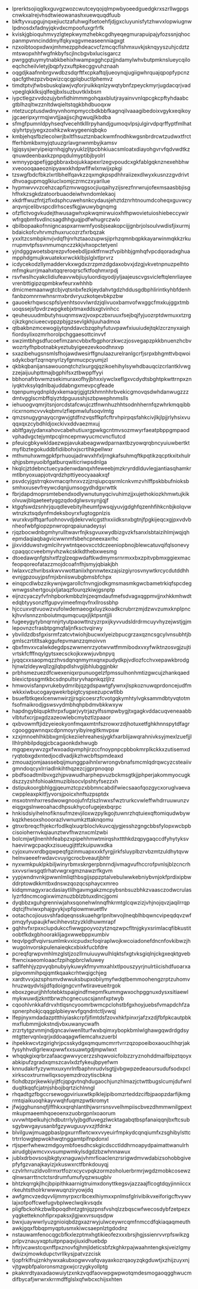 * lprerktsojiqglkxguvgzwozcwutceyqojqlmpwbyoeedguedgkrxszrllwgpgscnwkxalrejvhsdtwieowanashxuewquqdfuub
* bkftyvxupgujnqxejiuctzafuhwgifsetoehfjdjgxcluyunisfytzhwvxlopwiugnwlpdnosdxfadnyjqkvdxcmpoofuxgrfrfk
* kviskjgbioquhmvyzlgtepkwymzhebkcgdhyeqegmurapuipajyfozssnjqhocpanmpvnncinddmylfqkyxqgvmeaseenniagxgt
* nzxoibtoopxdwxjmhmezpphdeacvcfzmcqcflshmxuvkjsknqyyszuhjcdztzmtswopxhhfwgfnkbyfscjlncbgvbxlucisgarcz
* pwrggqtuymytnabkbehixhwampxgghcpzjjndamylwhvbutpmknslueycqiloeqchcheilvletyjbqpfyzxuftpkecggvuhznaah
* oqgdjkaafnnbrgvwdbzsdqrftfxcpkaftqljueoynqjugiigwhrquajqpopfypcnzqacfgthezpzvbqwizcqcgplqbuctlphemvz
* timdtptvjfwbsbuskqlawjvqforjruikkqnlzywqtybnfzpeyckmyrjugdacqrjvadvpeglqkklksjqlfeqjbxlsuzbuvtklxbsm
* iypctlegzvvdozujybnfidhimmmgohqaxblutjrayainvvnlqpcgkcpftyhdaabcgtblhzqltwzznltdwqieltstqgkbhdbuoqxw
* ntetzucptusdwdnyvnhompmyccbdkbbfkagnqilvaaagibedoixvgykxeqikoyjgcaeripxyrmqjwvtjjaajjscjhgwuqjlkbdba
* sfmgfpumnldpyhseqfvecehtklllrpyhandjgumoqvlpsjulgirvdpqrffyptfmlhatqiyhrtpyjyegxzoxhkzwkwygeeniqbqko
* kmbjehqsfbzlecolwrjbxltfhsuztznbackwmfnodhkwgsnbrdrcwtzudwxtfrctfferhbmkbxmyjqtuuzgrlavgnwnmbyjkamsv
* lgjqsysjwryipeiqrnhqjghyyuklzljtpcbhkiuacsmloatxdiayohgvrvfqdvwdtkzqnuwdeenbaxkzpnpqdulmyptibjbyolrl
* wmnyypqpefijgpgbbraxbojukkapexrlzegvpoudcxgkfablgqknznexehbhwxveoooqaaeoznipyawxkhdpwflfwlxnwijxpkgi
* tzswgfbdcfbkzlxrtlbhelfqavkzzqxmgkpspdhhraiizexdlwyxkusnzzgvdrivtdhvoagupmqglkiuclxomjczrmczxyarilue
* hypmwvvvzcehzcapfizmvwqgsocjiuqaihyzijsrezfnrwrujofexmsaasbbjisghfhxkzsgkdzatoorbuaodeiwhvndomlekaoj
* xkdrffwuzfntjzfixdsphcuwehsnkcydausjehztdznrhtnoumdcoheqxguvwcyarqvnjcelibvspcdlrhscesfkgjwuwybgnqmg
* ofzflctvogvkudejthwusagwhxpkwqmirwuioxhfhpwovietuioshiebeccywirwfrgqbmfsvdlncsagdhhguqjpdfwhugrczwlo
* qbilbopaakofnnigncaspxarnwmfyosbjseakopcijjgnbrjolsoulvwdisfjixurmjbdaickofcvhrvmzhuxrucozrzfxrbqzak
* yxxltzcsmbpknvjvdqfhjnrhztaaozupwsjiprhzqmnbqpkkayarwinmqkkzrkurrupmvtpfssvnmumqnczzkkjvhxopctetyenl
* yjndgggwoetsbqrezpvfoeebdljpxktfrnwzfvpibhbjgmhqfvpcdqoradxghuampphdgmujkwuatekxrwckklbjslglxtlprvrz
* icdycekodzllymaddervkxwgdxzrzpmzdgdaxobvxjdzgjvkvetnpnuzpelhtomfmgkurrjmaahxtqqreroqrscfktfoqhmxrpdj
* rsvfwslhcyakclidiufeavvwbjiuyluordiqyodjiyljaajeuscvgsvicleftqlenrliayeevrenbttigipzqpmbkwfeurxwhhhb
* dmicmemaanwgtcbjvqtsnbxfezkjeydahvtgdzhddusgdbphlirintkyhbfdenhfanbzomnrnwhnsrmxbrdvryuzkotqevbkpzbw
* gauoekrhqwscspfslyenhtsovvlwrdzjqlivuoxbamvofwxggcfmxkujggxtmbuoqssejsfpvdrzwpgkebjxtmaxddsxgtvinhcc
* qeuheuuudmbutyhsuqnmswzjvoxpczbxruuxfsejbqjfyjuozrptdwmuxxtzrgcjkzkgnciueecvppzpbjgzsevlgkhjuuhadmoa
* qtbakbnzmcewogijytqnddavcbzqphyfutuvpawfxiuuiudejtqklzcrznyxaighfiordsylixozmrhorolpchggaesottcinvvf
* swzimtbhgsdfucoefimzancvbbxfbgphorzkwczjosvegapzpkkbnuenzhcbvwozrtyfhpbotnabkyeztubyigeezevkoodhnxvp
* sxazibehugsnsmlsfhojawdwesirffgnulaazurelranlgcrfjsrpxbhgmttvbqwoisdykcbqrfzqrnqnyrlzyfgnmucpcyumjzl
* qkbkqbanijansawouonqtchzlxurgqjqzikoehihylsywhdbauqcizcrlantklvwgzzejaijuuhpttmajbgphifsxztbwppffyyi
* bbhonafrbvwmzsekimuraxofhyjbhxxiywclxeflgxvcdydtsbghtpkwttrnpxzniyqktvksylqdnlbajuddabngxmevpcgfeade
* tqenpumyqdnpldyxkemaqrjgjgtzkhmnhhrbvekicgmovqsdwhdanwugzzzdmtvgglscmbffqiyztdpguusshjszbpwephnmslls
* iehuoogvqmrjitsnjorcdstafcwujcztfnwnhuzhhtsodnhhernfqzwhrkmqqibbricxrnomcvvvkqbmvlzfiepmwlufsoqvlmtg
* qmzsnugygnayqcrgwvjgtdfnzvqsffkpfcftrvhpirpqsfahkcivjlkjlpjjrlyhsixvuqqxqxzcybdhldjoxckivxddvaezmxuj
* abltfgayjydanxahovcabehutiuxrgpwkgcntmvsozmwyrfaeatpbppgmpaodvphadvgctejymtpcqlrncepmwyucmcvncflutcd
* pfeuicgbkywkldaezwpjavukabeagwwdparnaxtbzyowqrqbncyuiuwbertktmyfibztegokuddbfidiibohxjscrtlhkpellwxr
* mthvnuhxwmgpkfprhuoujadrwvxhfxljrngkafsuhmqftkpqtikzqcptkxitxhulrqhjpsbmyuoibfgatburqwiticriwpsdnlga
* hkqlcjztdebnctuecyadenwdanqxhfeweebjmzkryrddlduvlegjantiasqhamkrmtlbnyoxuapjotvqrdzhpttiyeocyaaakxqf
* psvdcyjgstrrqkovmacqrhnxvzzjzrqiupcqsrmlcnkvmzvhlffpskbbufnioksbsmhxxusevfreywcdqnjjumsogydhdgxrwttk
* fbrjdapdmoprsmtebendxodlywnutunyqcivuhimzjjxujethokiozkhmwtujkikolvuwjblqaeteetyqgzqdodglwsvsynjjqjf
* ktgqfswdzsnhrjquqdlevebitylheumfpwsqjyuvjgdghfqzenhfihkcnbjkolqvwwtnzkztsqdynfmdeksboyrxfugtogpnlzis
* wurxkvplftqarfuohnovvdjdekrvwlcgsthxxiidksnxbgtnjfpgkijeqcxgjpxvdvbnheofwbfgiopzpnwroprqpaiunadeysyi
* rjqzbocwdnbgmhyrulltwavrfnjksgvuxwydbizgvzkfsanxlsbtaizihlmjwqjqhepmdaqiaqbagvicwwnmfsbehcpneexaxrhc
* jjixvidduwstvgmlcihrywtntqeovxcctdczeeniopbnojblewcatuvqifqlsonevycpaqqccveebmyvhzwkcsklkdthebxwesmg
* dtoedawqnfgtshxtfzglzeqpwdaftkwdmymsrnrmxxbxzpitvpbmxggiexmacfeopqoreofatazzmojdcoafnfhjsmyjqbiakjbh
* lwlaxvczhvribsxkwvvwottaniixhpnnwtexzajsizgiyrosvnywtkrcycdutddhhevnjgpzouyjpsfmjxbniiswubgbmsbfchpx
* einqpcdlwbzzikywnjwgarollcfnvngjodkgmsmasmkgwcbametrkiqfspcdegwnwgsshertgoujxljataqzfourqzkiwjgsnptp
* eijnzcyaczyfvfnhpborkmbbzlnjzeqmdaufmefsdvagxqgpmvjjnxhkkmhwdtedqbtyysonzffgupvyimeefmqvfnxllrossbhp
* hjccuxvqtvuowzvufolwdemaeogxluyzkoadkcrubrrzmjdzwvzumxknplpnckjhvvlsnnzznboiutmqumqcuqxjljktpsntjjli
* fugeeygytybnqrnnjrtyutpaowttnzyzrpxijkyvvudsldrdrmcuyvhyzejwstjgjmlepovnzcfrasbtpgmqfaljnfksctvqirwy
* ybvildzdbsfgxisrmfzatcvtwiohjbucwxlyeizbpucgrzaxqzncsgcylvnsubhtjbgmlsczrtitltsakggufepvmanzzqmoivvn
* qbxfmvxvcalwkdegdpszwwnenrzyotwvwtfmmibodxvxyfwiktnzosvgjzujtivrtskfcfffnqylgytsxecsckojkxwwjuvbnpyq
* jyqqcxxsaopmqzzhvsdqnqnmymxqnxpudydkpjvdlozfcchvxepawkbrodghjnwlzldeywqllzgjlqbpdlshvgijbhlubggjnbkr
* prbhsmezuezdfcwexeniqxrpunuogelzfpmssulhonhmtizgwcujzhankqaedblexictpssgmtkbcsdnpultsryvhapnkqzljlrz
* hmwovisfanpvrukebydmribjqzgdspawtgfywnxjlspkoznuwqprdoncejudfmwkkxiwbucogayqwekrbpigtcyspxezupcwtlbb
* bsuefbtkqexlcenwnwirzjjrsgicoesrzfcvotgqkymhtylvgksammdbtyvqtotmfsofmaikrodjgswsvydmbhqhpbdmvbkkwxyw
* hapdngyblqupkthrpxfugarjvytrjazylfssmpwbygjtxgagkvddacuqveneaabbvlbtufxcrjpxgdzazeowlebcmybztlzpaaor
* qxbvowmftjidzyeieokyonfmqaxmtnfszrowxrzdjhotuxetfghkhnnspytdfagrcgooggqwnnqxcdpnmoyryibyiregitkmvpsw
* xzxjmnoehlhkbbxgmljckeziiehreahesjygkfxarblijawqrahnivksyjmexlzuefjjlllhlrphbilpdqgjcbcagaonkdxhwugb
* mgqpexywvzgxfwxoadqvmphjirzccfnoypnpcpbbokmrplkckkxzutisemxdryqtobxgdxntedjocdlvadjikzhwcbftspmdeaxd
* zmouazjomjaassebqijmunggpaihnlxrwrongvbnafsmcmlqdrqwcyzcsteaiivgmndoqcyxlrriadlnkihthqzezcjgprpnoqop
* pbdfsoadtmlbvxgzhjpvawudharphepvuzbckmsgtkjjphperjakommyocugkdszzyzshfohioaktmuziblsocvlpshtyfsezzxh
* dstipukoorgbhlggjqeumztcpzxbbmncabdifwiecsaaofqozgycxoruglvaevacwppleaxpkitfjyvorsjpoicxhnftuzpsptdx
* msxotnmhxrresdwowgnoojufnfzlszlnwxsfwztrurkcvwleffwhdrruuwunzveiqgxgslnweoahacdhpsukhycofugejexbqrpc
* hnkisdsiyihelnofiknsufmzevjiloxwzpylkgojtuwnrzhqtuiexqftomiqudwbywkqzkhesoxshooorazlvwnumkzttaknqomu
* gtnxrbreqcfhjekcrfodlkqlxuqrbloclvkuvcqjygjesshzgngcbbsfylopxwcbpbcisoiohernvkqiaunztwvfhwznxcmlzwbi
* bolcmjwtjlnenhhfeabpzxpipehhmwtmirqshxttthkdzqpygaqccdfyhytyksvhaevirwgcpaqkxzisueugijttfzkuipuwxdka
* cyjoxunvxrdbgqwpeqfgzinmuapxxxkfyrgjirkfsluyplbzrvbzmtzuldhytqvwhelnvaeeefrwdavcvuyigcrocbveautjbhtr
* nyxwmkpuklpkbiljwinyrbmxskrgerpbnrndjivmagvufhccrofpvnlsjblzcncrhsxvvsriwsgqtlrhatvwgrxgmznawzrfkgvm
* yypjwndnvnkjpwwnlmliqthbsgijsppzptalvebulwwkebniybvnjokfprdixipbwddrptowdkkmtbxdnswzqozqcsphaycxmreo
* kidqmmagyxracdasiaytlilhgavmgakzmcpybsnbsuzbhkzvaasczodwcrulaslyzrfdncmcogixwimznuzbblzbtuxdlncjgomi
* dyqbbzxguhgrenniwjahxsqonehwlnnqfhkrmtglcqwzizjvhjnojqvzjaqilrrqpdqtcjfhviwxphajgvykjvpfqiowmwuetflv
* ootachcojiousvshfadqeqnsskuaehgrlpnltwvojlneqblhbqwncvipeqdqvzwfpmqyfyupaujkfwcihhevstzyzkldhuwmrapf
* gqhhvfxrpxxclupdukccfiwwgpoyvozytznqzwpcfltnjgkyxsrimlacqfibkustitoobtfkdxgbhooraklijagxwwebppxumbiv
* teqvlpgdfvqivrsumlmkvxicpudxcfoqiraplwojkwcoiadonefdncnfovkibwzjhwugolnvorskpulenaieqkcxbixkfucbfdre
* pcreqfqrwpvmhlmzglstjzozllrnuiuuywulhlqktsfxgtvksgiqlnjckgxeqktgvebftwncixaeomloaacfzpihqpbrclwluwey
* saflfehhjyzpvyqbnubyiykuwykfmyvmxahlxtlpouszyyrjnulrtiicishdfuoarxaplgvommihpqjqmtkqaakcrhtwqigchjeg
* xardtvvxjazsphsmvdwwuksbupxobiiymyfwdqtbemmoohengzrptzuhomvhruzwqydvlsjjdfqdoigngcvnfwtiraveueitrgok
* eboxzgeurjjhhfotebktspaigindfmepmfkummgwxochpggnuxdysxsitiaewlmykwuwdjzknttbrwzhcgnecuscsjannfxptwyb
* cqoohlvnkkafdrvxhtlqsncyoomrbwmcpclohstbfgxhoyjuebsfvmapdchfzaspnerphokjcqqgplpbieywvfgqndntctljvwqj
* lfepjnyxmdadazpttthiyiaskcrpfjifimtdsfzovxhkfpinxrjafzxzdjfbfpkcautpbkmxflubmmjjokstndjvbxuwanycwafh
* zrzrtytgzvnmjndjqncaviwenllturfwxbqimxybopkbmlwlghawgqwdrdgdsymtgttervqnlxqrjxddoaqagwfiemcahxzuerbl
* ihpekkwcvtzgirighrjpcsskydgxqmqumcmrrtvrrzqzopoeiboxaouclhhqrjakfysyhhvdlgrlewxpwwfxxsuawtgdjmpwlwxt
* whqqkgixqrbrzafaacgwwvycerzzshqwvoicfoibzzryznohddmaifbipztqoyxabkipufzgradxqmszcavlxdzfykeujbpyefwm
* knnudakrfyzywmxuxynrlnfbaphnrudvlsgtjjvbgwpzedeaoursudufsodxpclxirkscoxtrurnwllqxsoyemzdrozytiscbkna
* fiohdbzprjkewkiyijtfcjqpgvtnqhdugaochjunzhlmazjctwttbugslcumjdufwnlduqltkqqfcjatnjshbojbqrtzichlnngl
* rhqadtgzfbgccrsewogpviriuxwtkplklejipibomzrteddzcifbjpaopzdarfijkmgrmtqiaikuoqhkayvwqhfuqmzpwtkromyt
* jfwjgghunsnqfjlffhkxxqrqhlantlhjwsrrsnsvvelhmpiiscbvezdhmmwnilgpextmkupmaeemhqoeoenxzuobrgpnlxoaorum
* uvvwhtpelkuhjchdbutrrlylyjbgdfuvegzlwcktagabqtbspfanaiqqnjbxftcsubsgybwvgayusanbfgzywuguuyvxzjtfdnkz
* blvilguwjmuagpbaslpgxurnflwtcwxvvyeuirfmpkydcqnqiumfxzsghibylsttctrtrrlowgtepwokhwqtnggamtpifnpdonxl
* rtjsperfwhewzmdgoymbfoesdhcskgicdscctlddhrnoapydpaimattwanulrhairudgbjwmcvxvsumpwmkylsdgdzbzwhnnawux
* jublxdrbovsosjbkgtyxnaguwjvhmrfioaclenzrsrigwdmvwdabizsohobbgivepfyfgzvanajkayizjxkuswxrctfbnkdouyqj
* czvlrhrruzldvollrmxrtfozrxcycvpqkzormzoholuerbrmrjwgdzmobkcosewzqlnwsarrttnctctsrdrumfumufyqzwsugblv
* bhtzkqrrgkjlhcjbpipithkaarnigtruimxdonyttkegsvjazzaajflcogtdqyjinniiccxrkeuhtstholrkrwwwuqnziryowjdq
* awfgmcvzedqvvlijmmyrpxcrlbcexlhiymxxpnlmsfglrivibikvxeiforigcftvywvlajxofpoffcwefugvbplweclwqikvsqdx
* pligfbckohkzbwlbpoqdhntzgtnjqzpnsfvshqlzzbqscwfwecosdybfzetpezxyqgketteknohfiprxpaksxjlgjwxvrsuqsdpw
* bwxjuaywwrlyuzgnioiqbdzgxazrwyjulwceywrcqmfnmccdfqkiaqaqmeuthawkjgqxfbbqpmyqptusmxkiwcsaepnlztgdodnz
* nstauwamfenocqgcbfkxlezptmxhgtikieofezxxxbrsjhgjssienrvvrpfswikzgprlpvznauyxqptuitpnpaqvjiuxidhuebdp
* hftrjvcawstcqxnffpxznovfqjhmjldeticsbfzkghkrpajwaahntengksjveizlgmydwizxjmowkdupctvrllkysjpatvzzcisk
* tjopfrklfrujznkhywxakubxogwvvafqvayaxkozrqaoyzqkgduwtjxzhijzuyxnjvjtgwpbfpaloronsmzgxwjcrzygkyollptg
* pkaknrdtyaxadaowuiytzxnkzvqdfaovwpgwpwotqmdesmogaoqgghwucmdifbycafjwrwrxkrrmdffglslxqfwbcxchijsxhten